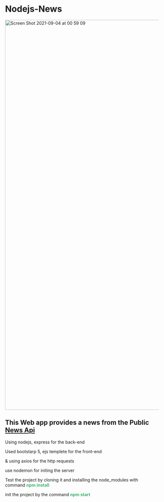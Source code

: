 
# Nodejs-News

<img width="1279" alt="Screen Shot 2021-09-04 at 00 59 09" src="https://user-images.githubusercontent.com/66588352/132072695-fafa2da6-9693-466d-9f3b-9b629b6b1510.png">

<h2>This Web app provides a news from the Public <a href="https://newsapi.org">News Api</a></h2>
<p>Using nodejs, express for the back-end</p>
<p>Used bootstarp 5, ejs templete for the front-end</p>
<p>& using axios for the http requests</p>

use nodemon for initing the server

<p>Test the project by cloning it and installing the node_modules with command <strong style="color:MediumSeaGreen;">npm install</strong></p>
<p>init the project by the command <strong style="color:MediumSeaGreen;">npm start</starong>
